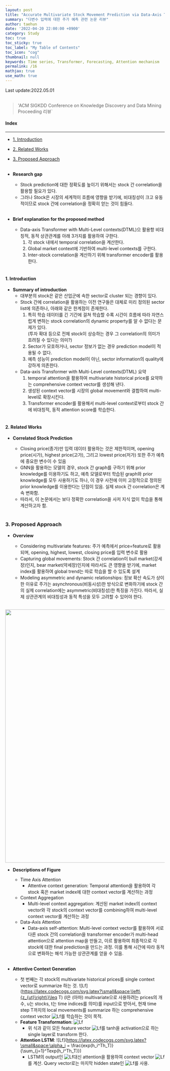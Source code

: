 ```yaml
---
layout: post
title: "Accurate Multivariate Stock Movement Prediction via Data-Axis Transformer with Multi-Level Contexts 리뷰"
summary: "다변수 입력에 대한 주가 예측 관련 논문 리뷰"
author: taehun
date: '2022-04-20 22:00:00 +0900'
category: Study
toc: true
toc_sticky: true
toc_label: "My Table of Contents"
toc_icon: "cog"
thumbnail: null
keywords: Time series, Transformer, Forecasting, Attention mechanism
permalink: /16
mathjax: true
use_math: true
---
```


Last update:2022.05.01<br><br>

> 'ACM SIGKDD Conference on Knowledge Discovery and Data Mining Proceeding 리뷰`

#### Index
---

- [1. Introduction](#1-introduction)
- [2. Related Works](#2-related-works)
- [3. Proposed Approach](#3-proposed-approach)<br><br>

- **Research gap**
  - Stock prediction에 대한 정확도를 높이기 위해서는 stock 간 correlation을 활용할 필요가 있다.
  - 그러나 Stock은 시장의 세계적이 흐름에 영향을 받기에, 비대칭성이 크고 유동적이므로 stock 간에 correlation을 정확히 얻는 것이 힘들다.<br><br>

- **Brief explanation for the proposed method**
  - Data-axis Transformer with Multi-Level contexts(DTML)으 활용항 비대칭적, 동적 상관관계를 아래 3가지를 활용하여 구한다.<br>
    1. 각 stock 내에서 temporal correlation을 계산한다.<br>
    2. Global market context에 기반하여 multi-level contexts를 구한다.<br>
    3. Inter-stock correlation을 계산하기 위해 transformer encoder를 활용한다.<br><br>
  
#### **1. Introduction**

- **Summary of introduction**
  - 대부분의 stock은 같은 산업군에 속한 sector로 cluster 되는 경향이 있다.<br>
  - Stock 간에 correlation을 활용하는 이전 연구들은 대체로 미리 정의된 sector list에 의존하나, 아래와 같은 한계점이 존재한다.<br>
    1. 특히 학습 데이터를 긴 기간에 걸쳐 학습할 수록 시간이 흐름에 따라 자연스럽게 변하는 stock correlation의 dynamic property를 알 수 없다는 문제가 있다.<br>
      (투자 확대 등으로 전체 stock이 상승하는 경우 그 correlation의 의미가 흐려질 수 있다는 의미?)<br>
    2. Sector가 모호하거나, sector 정보가 없는 경우 prediction model이 적용될 수 없다.<br>
    3. 예측 성능이 prediction model이 아닌, sector information의 quality에 강하게 의존한다.<br>
  - Data-axis Transformer with Multi-Level contexts(DTML) 요약<br>
    1. temporal attention을 활용하여 multivariate historical price를 요약하는 comprehensive context vector를 생성해 낸다.<br>
    2. 생성된 context vector를 시장의 global movement와 결합하여 multi-level로 확장시킨다.<br>
    3. Transformer encoder를 활용해서 multi-level context로부터 stock 간에 비대칭적, 동적 attention score를 학습한다.<br><br>


#### **2. Related Works**

- **Correlated Stock Prediction**

  - Closing price(종가)만 입력 데이터 활용하는 것은 제한적이며, opening price(시가), highest price(고가), 그리고 lowest price(저가) 또한 주가 예측에 중요한 변수이 수 있음<br>
  - GNN을 활용하는 모델의 경우, stock 간 graph를 구하기 위해 prior knowledge를 이용하기도 하고, 예측 모델로부터 학습된 graph와 prior knowledge를 모두 사용하기도 하나, 이 경우 사전에 이미 고정적으로 정의된 prior knowledge를 이용한다는 단점이 있음. 실제 stock 간 correlation은 계속 변화함.<br>
  - 따라서, 이 논문에서는 보다 정확한 correlation을 사저 지식 없이 학습을 통해 계산하고자 함.<br><br>

### **3. Proposed Approach**

- **Overview**

  - Considering multivariate features: 주가 예측에서 price=feature로 활용되며, opening, highest, lowest, closing price를 입력 변수로 활용<br>
  - Capturing global movements: Stock 간 correlation이 bull market(강세장)인지, bear market(약세장)인지에 따라서도 큰 영향을 받기에, market index를 활용하여 global trend는 따로 학습을 할 수 있도록 설계<br>
  - Modeling asymmetric and dynamic relationships: 정보 확산 속도가 상이한 이유로 주가는 asynchronous(비동시성)한 방식으로 변화하기에 stock 간의 실제 correlation에는 asymmetric(비대칭성)한 특징을 가진다. 따라서, 실제 상관관계의 비대칭성과 동적 특성을 모두 고려할 수 있어야 한다.<br><br>

<p align="center">
  <img src="https://user-images.githubusercontent.com/86653075/165923568-49c9d7b5-f680-497a-966f-071e522cfce9.png" width="800" height="auto">
</p>

- **Descriptions of Figure**
  - Time Axis Attention
    - Attentive context generation: Temporal attention을 활용하여 각 stock 혹은 market index에 대한 context vector를 계산하는 과정<br>
  - Context Aggregation
    - Multi-level context aggregation: 계산된 market index의 context vector와 각 stock의 context vector를 combining하여 multi-level context vector를 계산하는 과정<br>
  - Data-Axis Attention
    - Data-axis self-attention: Multi-level context vector를 활용하여 서로 다른 stock 간의 correlation을 transformer encoder가 multi-head attention으로 attention map을 만들고, 이르 활용하여 최종적으로 각 stock에 대한 final prediction을 만드는 과정.  이를 통해 시간에 따라 동적으로 변화하는 해석 가능한 상관관계를 얻을 수 있음.<br><br>

- **Attentive Context Generation**
  - 첫 번째는 각 stock의 multivariate historical prices를 single context vector로 summarize 하는 것. 
![Lf](https://latex.codecogs.com/svg.latex?\small&space;\left\{z_{ut}\right\}\leq T) (l은 (아마) multivariate으로 사용하려는 prices의 개수, u는 stocks, t는 time indices를 의미)를 input으로 받아서, 현재 time step T까지의 local movements를 summarize 하는 comprehensive context vector 
![Lf](https://latex.codecogs.com/svg.latex?\small&space;h_u^c)를 학습하는 것이 목적.<br>
  - **Feature Transformation**: ![Lf](https://latex.codecogs.com/svg.latex?\small&space;\tilde{z_{ut}}=tanh(W_sz_{ut}+b_s))
    - 위 식과 같이 모든 feature vector ![Lf](https://latex.codecogs.com/svg.latex?\small&space;z_{ut})를 tanh을 activation으로 하는 single layer로 transform 한다. 
  - **Attention LSTM**: ![Lf](https://latex.codecogs.com/svg.latex?\small&space;\alpha_i = \frac{exp(h_i^Th_T)}{\sum_{j=1}^Texp(h_i^Th_T)})
    - LSTM의 output인 ![Lf](https://latex.codecogs.com/svg.latex?\small&space;h_T)대신 attention을 활용하여 context vector
![Lf](https://latex.codecogs.com/svg.latex?\small&space;\tilde{h^c}=\sum_{i}\alpha_ih_i)를 계산. Query vector로는 마지막 hidden state인
![Lf](https://latex.codecogs.com/svg.latex?\small&space;h_T)를 사용.

<br>
